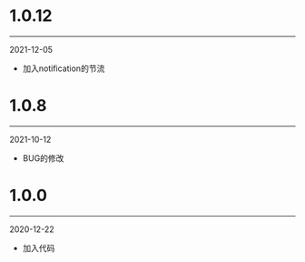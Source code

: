 # 1.0.12

***

2021-12-05

* 加入notification的节流

# 1.0.8

***

2021-10-12

* BUG的修改

# 1.0.0

***

2020-12-22

* 加入代码
